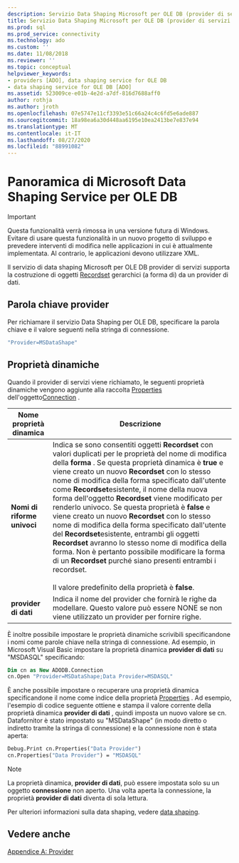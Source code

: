 ```yaml
---
description: Servizio Data Shaping Microsoft per OLE DB (provider di servizi ADO)
title: Servizio Data Shaping Microsoft per OLE DB (provider di servizi ADO) | Microsoft Docs
ms.prod: sql
ms.prod_service: connectivity
ms.technology: ado
ms.custom: ''
ms.date: 11/08/2018
ms.reviewer: ''
ms.topic: conceptual
helpviewer_keywords:
- providers [ADO], data shaping service for OLE DB
- data shaping service for OLE DB [ADO]
ms.assetid: 523009ce-e01b-4e2d-a7df-816d7688aff0
author: rothja
ms.author: jroth
ms.openlocfilehash: 07e5747e11cf3393e51c66a24c4c6fd5e6ade887
ms.sourcegitcommit: 18a98ea6a30d448aa6195e10ea2413be7e837e94
ms.translationtype: MT
ms.contentlocale: it-IT
ms.lasthandoff: 08/27/2020
ms.locfileid: "88991082"
---
```

# <a name="microsoft-data-shaping-service-for-ole-db-overview"></a>Panoramica di Microsoft Data Shaping Service per OLE DB
> [!IMPORTANT]
>  Questa funzionalità verrà rimossa in una versione futura di Windows. Evitare di usare questa funzionalità in un nuovo progetto di sviluppo e prevedere interventi di modifica nelle applicazioni in cui è attualmente implementata. Al contrario, le applicazioni devono utilizzare XML.

 Il servizio di data shaping Microsoft per OLE DB provider di servizi supporta la costruzione di oggetti [Recordset](../../reference/ado-api/recordset-object-ado.md) gerarchici (a forma di) da un provider di dati.

## <a name="provider-keyword"></a>Parola chiave provider
 Per richiamare il servizio Data Shaping per OLE DB, specificare la parola chiave e il valore seguenti nella stringa di connessione.

```vb
"Provider=MSDataShape"
```

## <a name="dynamic-properties"></a>Proprietà dinamiche
 Quando il provider di servizi viene richiamato, le seguenti proprietà dinamiche vengono aggiunte alla raccolta [Properties](../../reference/ado-api/properties-collection-ado.md) dell'oggetto[Connection](../../reference/ado-api/connection-object-ado.md) .

|Nome proprietà dinamica|Descrizione|
|---------------------------|-----------------|
|**Nomi di riforme univoci**|Indica se sono consentiti oggetti **Recordset** con valori duplicati per le proprietà del nome di modifica della **forma** . Se questa proprietà dinamica è **true** e viene creato un nuovo **Recordset** con lo stesso nome di modifica della forma specificato dall'utente come **Recordset**esistente, il nome della nuova forma dell'oggetto **Recordset** viene modificato per renderlo univoco. Se questa proprietà è **false** e viene creato un nuovo **Recordset** con lo stesso nome di modifica della forma specificato dall'utente del **Recordset**esistente, entrambi gli oggetti **Recordset** avranno lo stesso nome di modifica della forma. Non è pertanto possibile modificare la forma di un **Recordset** purché siano presenti entrambi i recordset.<br /><br /> Il valore predefinito della proprietà è **false**.|
|**provider di dati**|Indica il nome del provider che fornirà le righe da modellare. Questo valore può essere NONE se non viene utilizzato un provider per fornire righe.|

 È inoltre possibile impostare le proprietà dinamiche scrivibili specificandone i nomi come parole chiave nella stringa di connessione. Ad esempio, in Microsoft Visual Basic impostare la proprietà dinamica **provider di dati** su "MSDASQL" specificando:

```vb
Dim cn as New ADODB.Connection
cn.Open "Provider=MSDataShape;Data Provider=MSDASQL"
```

 È anche possibile impostare o recuperare una proprietà dinamica specificandone il nome come indice della proprietà [Properties](../../reference/ado-api/properties-collection-ado.md) . Ad esempio, l'esempio di codice seguente ottiene e stampa il valore corrente della proprietà dinamica **provider di dati** , quindi imposta un nuovo valore se cn. Datafornitor è stato impostato su "MSDataShape" (in modo diretto o indiretto tramite la stringa di connessione) e la connessione non è stata aperta:

```vb
Debug.Print cn.Properties("Data Provider")
cn.Properties("Data Provider") = "MSDASQL"
```

> [!NOTE]
>  La proprietà dinamica, **provider di dati**, può essere impostata solo su un oggetto **connessione** non aperto. Una volta aperta la connessione, la proprietà **provider di dati** diventa di sola lettura.

 Per ulteriori informazioni sulla data shaping, vedere [data shaping](../data/data-shaping-overview.md).

## <a name="see-also"></a>Vedere anche
 [Appendice A: Provider](./appendix-a-providers.md)